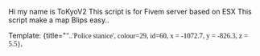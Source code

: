 Hi my name is ToKyoV2
This script is for Fivem server based on ESX
This script make a map Blips easy..

Template:
	{title="<FONT FACE = 'MochiyPopOne'>"..'Police stanice', colour=29, id=60, x = -1072.7, y = -826.3, z = 5.5},
  
